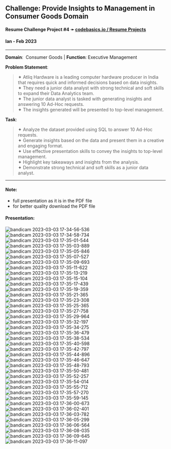 ## **Challenge**: Provide Insights to Management in Consumer Goods Domain

#### Resume Challenge Project #4 ➛ [codebasics.io / Resume Projects](https://codebasics.io/challenge/codebasics-resume-project-challenge)
#### Ian - Feb 2023 

---

**Domain**:  Consumer Goods | **Function**: Executive Management
  
  
**Problem Statement**:

> ✦ Atliq Hardware is a leading computer hardware producer in India that requires quick and informed decisions based on data insights.  
> ✦ They need a junior data analyst with strong technical and soft skills to expand their Data Analytics team.  
> ✦ The junior data analyst is tasked with generating insights and answering 10 Ad-Hoc requests.  
> ✦ The insights generated will be presented to top-level management.  


**Task**:

> ✦ Analyze the dataset provided using SQL to answer 10 Ad-Hoc requests.  
> ✦ Generate insights based on the data and present them in a creative and engaging format.  
> ✦ Use effective presentation skills to convey the insights to top-level management.  
> ✦ Highlight key takeaways and insights from the analysis.  
> ✦ Demonstrate strong technical and soft skills as a junior data analyst.  

---


#### Note: 
- full presentation as it is in the PDF file
- for better quality download the PDF file

#### Presentation:

![bandicam 2023-03-03 17-34-56-536](https://user-images.githubusercontent.com/94936000/222761987-54cac72d-0eff-4a64-9672-3b2c167042a0.jpg)
![bandicam 2023-03-03 17-34-58-734](https://user-images.githubusercontent.com/94936000/222761993-359cedfa-9d6b-41fb-be5d-1d4c5ae72e1d.jpg)
![bandicam 2023-03-03 17-35-01-544](https://user-images.githubusercontent.com/94936000/222761997-38950d53-51ff-4152-80b4-b9de287691d3.jpg)
![bandicam 2023-03-03 17-35-03-889](https://user-images.githubusercontent.com/94936000/222762000-7ace81f7-141f-4c4b-9e84-712de58414d5.jpg)
![bandicam 2023-03-03 17-35-05-846](https://user-images.githubusercontent.com/94936000/222762002-ef9a2d7f-c8c1-4404-8514-6b65f65eea66.jpg)
![bandicam 2023-03-03 17-35-07-527](https://user-images.githubusercontent.com/94936000/222762005-0eb5a51b-5bd8-4635-b8fe-49df4d4941e8.jpg)
![bandicam 2023-03-03 17-35-09-693](https://user-images.githubusercontent.com/94936000/222762008-7d0c93e8-cc9c-45d6-90b0-c3021c96926e.jpg)
![bandicam 2023-03-03 17-35-11-622](https://user-images.githubusercontent.com/94936000/222762016-703593ff-e10c-4fe0-abea-6f1588e43541.jpg)
![bandicam 2023-03-03 17-35-13-219](https://user-images.githubusercontent.com/94936000/222762024-e10a4986-2cb2-4b35-b118-87771bffecbc.jpg)
![bandicam 2023-03-03 17-35-15-104](https://user-images.githubusercontent.com/94936000/222762027-f5c3982d-2459-4689-98b6-6157495577f7.jpg)
![bandicam 2023-03-03 17-35-17-439](https://user-images.githubusercontent.com/94936000/222762030-a07aedac-d418-4eed-9a0d-8672978637a2.jpg)
![bandicam 2023-03-03 17-35-19-359](https://user-images.githubusercontent.com/94936000/222762031-cab68203-956a-4998-8a06-0145156d3dbb.jpg)
![bandicam 2023-03-03 17-35-21-365](https://user-images.githubusercontent.com/94936000/222762033-379a41a7-71cc-4efb-9cac-2f5d7fd13e32.jpg)
![bandicam 2023-03-03 17-35-23-308](https://user-images.githubusercontent.com/94936000/222762038-8c20c38a-8763-4558-9f13-a9489d37ea3f.jpg)
![bandicam 2023-03-03 17-35-25-365](https://user-images.githubusercontent.com/94936000/222762040-3ae12210-5e61-42c8-a1a2-509db8499c8a.jpg)
![bandicam 2023-03-03 17-35-27-758](https://user-images.githubusercontent.com/94936000/222762043-9df42b5d-ccac-4f83-a373-8dc97ab45c9f.jpg)
![bandicam 2023-03-03 17-35-29-964](https://user-images.githubusercontent.com/94936000/222762047-e70af50f-195f-484c-b5eb-f1ef1090e1be.jpg)
![bandicam 2023-03-03 17-35-32-197](https://user-images.githubusercontent.com/94936000/222762050-5eb70f8c-82f3-4aa7-946d-2c591d6d6ce7.jpg)
![bandicam 2023-03-03 17-35-34-275](https://user-images.githubusercontent.com/94936000/222762052-60b8cf36-fb08-46df-bda5-050c706198f2.jpg)
![bandicam 2023-03-03 17-35-36-479](https://user-images.githubusercontent.com/94936000/222762054-63c88307-84f4-4d24-be1f-82d28a492b41.jpg)
![bandicam 2023-03-03 17-35-38-534](https://user-images.githubusercontent.com/94936000/222762055-712e8594-67db-4948-9251-6a987f3682c5.jpg)
![bandicam 2023-03-03 17-35-40-598](https://user-images.githubusercontent.com/94936000/222762056-7bd011ea-5987-499e-babc-c27024faa231.jpg)
![bandicam 2023-03-03 17-35-42-797](https://user-images.githubusercontent.com/94936000/222762058-969f4435-4946-428b-9194-f87d7f3b7b11.jpg)
![bandicam 2023-03-03 17-35-44-896](https://user-images.githubusercontent.com/94936000/222762061-46251933-7e1f-4e0b-83b5-7973b7cd0404.jpg)
![bandicam 2023-03-03 17-35-46-647](https://user-images.githubusercontent.com/94936000/222762068-3c7565b1-5c7c-4dfb-a2a5-50d0400b1ea2.jpg)
![bandicam 2023-03-03 17-35-48-793](https://user-images.githubusercontent.com/94936000/222762070-5907bcec-3ebb-4f59-b3ea-b501e59eb337.jpg)
![bandicam 2023-03-03 17-35-50-481](https://user-images.githubusercontent.com/94936000/222762073-76980db6-b73a-4bdb-9f9e-149da07074e8.jpg)
![bandicam 2023-03-03 17-35-52-257](https://user-images.githubusercontent.com/94936000/222762076-c3d0735a-d1b4-4e98-b730-01d444c6908c.jpg)
![bandicam 2023-03-03 17-35-54-014](https://user-images.githubusercontent.com/94936000/222762080-97195777-cb37-494d-b711-6fed737261a9.jpg)
![bandicam 2023-03-03 17-35-55-712](https://user-images.githubusercontent.com/94936000/222762084-c9c822bd-82cb-4fff-9db1-f238c58e1f8c.jpg)
![bandicam 2023-03-03 17-35-57-270](https://user-images.githubusercontent.com/94936000/222762088-a7a2f288-eaf2-461e-87ec-a72475bb4bae.jpg)
![bandicam 2023-03-03 17-35-59-145](https://user-images.githubusercontent.com/94936000/222762089-93b8d5c1-f838-4fa0-b91a-af8bab477f1e.jpg)
![bandicam 2023-03-03 17-36-00-673](https://user-images.githubusercontent.com/94936000/222762092-81c7ae5c-763d-4b35-b579-b7bebb4661bd.jpg)
![bandicam 2023-03-03 17-36-02-401](https://user-images.githubusercontent.com/94936000/222762094-45effc8c-d418-4acf-8d5a-891333e67a36.jpg)
![bandicam 2023-03-03 17-36-03-782](https://user-images.githubusercontent.com/94936000/222762098-bfbadf51-006f-4ec9-acf0-d22250775d03.jpg)
![bandicam 2023-03-03 17-36-05-299](https://user-images.githubusercontent.com/94936000/222762100-2859f55e-e312-4c94-83a3-31981a6f4292.jpg)
![bandicam 2023-03-03 17-36-06-564](https://user-images.githubusercontent.com/94936000/222762105-6398e3b4-c637-4eb0-b7ed-09fb58d542d1.jpg)
![bandicam 2023-03-03 17-36-08-035](https://user-images.githubusercontent.com/94936000/222762111-bc720612-76ad-475c-a2c3-4f0cd881463c.jpg)
![bandicam 2023-03-03 17-36-09-645](https://user-images.githubusercontent.com/94936000/222762112-e968f3f7-7fcb-4243-a2c2-fd998277224f.jpg)
![bandicam 2023-03-03 17-36-11-097](https://user-images.githubusercontent.com/94936000/222762114-fd4e2520-0024-4082-983a-e377d73ff2c3.jpg)

